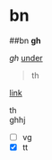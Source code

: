 # bn

##bn
**gh**

*gh*
<ins>under<ins/>

>th

[link](https://github.com/Pragathiu2/bn/edit/main/README.md)

th<br>ghhj

- [ ] vg
- [X] tt

